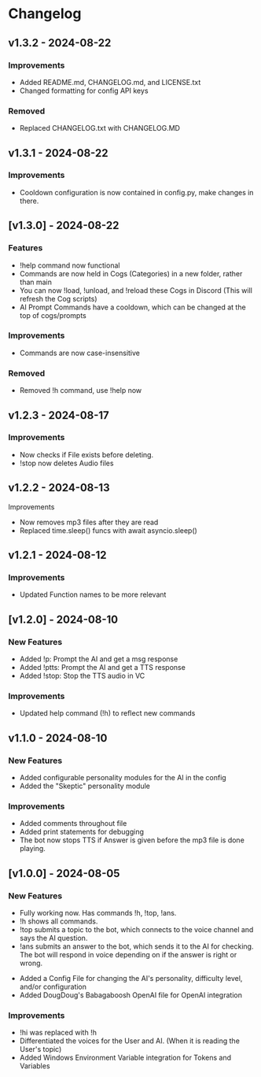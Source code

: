 # Changelog

## v1.3.2 - 2024-08-22

### Improvements
- Added README.md, CHANGELOG.md, and LICENSE.txt
- Changed formatting for config API keys

### Removed
- Replaced CHANGELOG.txt with CHANGELOG.MD

## v1.3.1 - 2024-08-22

### Improvements
- Cooldown configuration is now contained in config.py, make changes in there.

## [v1.3.0] - 2024-08-22

### Features
- !help command now functional
- Commands are now held in Cogs (Categories) in a new folder, rather than main
- You can now !load, !unload, and !reload these Cogs in Discord (This will refresh the Cog scripts)
- AI Prompt Commands have a cooldown, which can be changed at the top of cogs/prompts

### Improvements
- Commands are now case-insensitive

### Removed
- Removed !h command, use !help now

## v1.2.3 - 2024-08-17

### Improvements
- Now checks if File exists before deleting.
- !stop now deletes Audio files

## v1.2.2 - 2024-08-13

Improvements

- Now removes mp3 files after they are read
- Replaced time.sleep() funcs with await asyncio.sleep()

## v1.2.1 - 2024-08-12

### Improvements
- Updated Function names to be more relevant

## [v1.2.0] - 2024-08-10

### New Features
- Added !p: Prompt the AI and get a msg response
- Added !ptts: Prompt the AI and get a TTS response
- Added !stop: Stop the TTS audio in VC

### Improvements
- Updated help command (!h) to reflect new commands

## v1.1.0 - 2024-08-10

### New Features
- Added configurable personality modules for the AI in the config
- Added the "Skeptic" personality module

### Improvements
- Added comments throughout file
- Added print statements for debugging
- The bot now stops TTS if Answer is given before the mp3 file is done playing.

## [v1.0.0] - 2024-08-05

### New Features

- Fully working now. Has commands !h, !top, !ans.
- !h shows all commands.
- !top submits a topic to the bot, which connects to the voice channel and says the AI question.
- !ans submits an answer to the bot, which sends it to the AI for checking. The bot will respond in voice depending on if the answer is right or wrong.
+ Added a Config File for changing the AI's personality, difficulty level, and/or configuration
+ Added DougDoug's Babagaboosh OpenAI file for OpenAI integration

### Improvements

- !hi was replaced with !h
- Differentiated the voices for the User and AI. (When it is reading the User's topic)
- Added Windows Environment Variable integration for Tokens and Variables
